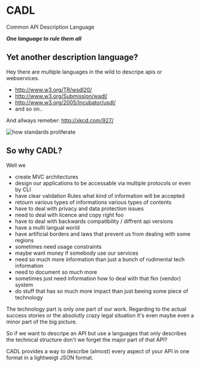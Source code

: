 # CADL

Common API Description Language

__*One language to rule them all*__

## Yet another description language?

Hey there are multiple languages in the wild to descripe apis or webservices.

* http://www.w3.org/TR/wsdl20/
* http://www.w3.org/Submission/wadl/
* http://www.w3.org/2005/Incubator/usdl/
* and so on..

And allways remeber: http://xkcd.com/927/ 

![how standards proliferate](http://imgs.xkcd.com/comics/standards.png)

## So why CADL?

Well we

* create MVC architectures
* design our applications to be accessable via multiple protocols or even by CLI
* have clear validation Rules what kind of information will be accepted
* retourn various types of informations various types of contents 
* have to deal with privacy and data protection issues
* need to deal with licence and copy right foo
* have to deal with backwards compatibility / diffrent api versions
* have a multi langual world
* have artificial borders and laws that prevent us from dealing with some regions
* sometimes need usage constraints
* maybe want money if somebody use our services
* need so much more information than just a bunch of rudimental tech information
* need to document so much more
* sometimes just need information how to deal with that fkn (vendor) system
* do stuff that has so much more impact than just beeing some piece of technology

The technology part is only one part of our work.
Regarding to the actual success stories or the absolutly crazy legal situation it's even maybe even a minor part
of the big picture. 

So if we want to descripe an API but use a languages that only describes the
technical structure don't we forget the major part of that API? 

CADL provides a way to describe (almost) every aspect of your API in one format in
a lightweigt JSON format.





